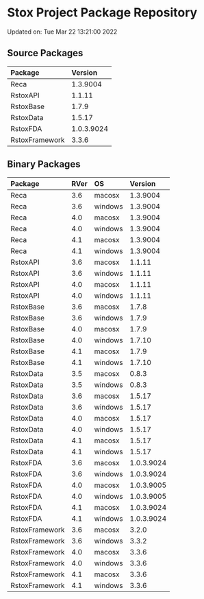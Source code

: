 # Stox Project Package Repository


Updated on: Tue Mar 22 13:21:00 2022
## Source Packages

|Package        |Version    |
|:--------------|:----------|
|Reca           |1.3.9004   |
|RstoxAPI       |1.1.11     |
|RstoxBase      |1.7.9      |
|RstoxData      |1.5.17     |
|RstoxFDA       |1.0.3.9024 |
|RstoxFramework |3.3.6      |

## Binary Packages

|Package        |RVer |OS      |Version    |
|:--------------|:----|:-------|:----------|
|Reca           |3.6  |macosx  |1.3.9004   |
|Reca           |3.6  |windows |1.3.9004   |
|Reca           |4.0  |macosx  |1.3.9004   |
|Reca           |4.0  |windows |1.3.9004   |
|Reca           |4.1  |macosx  |1.3.9004   |
|Reca           |4.1  |windows |1.3.9004   |
|RstoxAPI       |3.6  |macosx  |1.1.11     |
|RstoxAPI       |3.6  |windows |1.1.11     |
|RstoxAPI       |4.0  |macosx  |1.1.11     |
|RstoxAPI       |4.0  |windows |1.1.11     |
|RstoxBase      |3.6  |macosx  |1.7.8      |
|RstoxBase      |3.6  |windows |1.7.9      |
|RstoxBase      |4.0  |macosx  |1.7.9      |
|RstoxBase      |4.0  |windows |1.7.10     |
|RstoxBase      |4.1  |macosx  |1.7.9      |
|RstoxBase      |4.1  |windows |1.7.10     |
|RstoxData      |3.5  |macosx  |0.8.3      |
|RstoxData      |3.5  |windows |0.8.3      |
|RstoxData      |3.6  |macosx  |1.5.17     |
|RstoxData      |3.6  |windows |1.5.17     |
|RstoxData      |4.0  |macosx  |1.5.17     |
|RstoxData      |4.0  |windows |1.5.17     |
|RstoxData      |4.1  |macosx  |1.5.17     |
|RstoxData      |4.1  |windows |1.5.17     |
|RstoxFDA       |3.6  |macosx  |1.0.3.9024 |
|RstoxFDA       |3.6  |windows |1.0.3.9024 |
|RstoxFDA       |4.0  |macosx  |1.0.3.9005 |
|RstoxFDA       |4.0  |windows |1.0.3.9005 |
|RstoxFDA       |4.1  |macosx  |1.0.3.9024 |
|RstoxFDA       |4.1  |windows |1.0.3.9024 |
|RstoxFramework |3.6  |macosx  |3.2.0      |
|RstoxFramework |3.6  |windows |3.3.2      |
|RstoxFramework |4.0  |macosx  |3.3.6      |
|RstoxFramework |4.0  |windows |3.3.6      |
|RstoxFramework |4.1  |macosx  |3.3.6      |
|RstoxFramework |4.1  |windows |3.3.6      |

